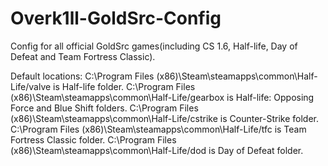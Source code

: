 # Overk1ll-GoldSrc-Config
Config for all official GoldSrc games(including CS 1.6, Half-life, Day of Defeat and Team Fortress Classic).

Default locations:
C:\Program Files (x86)\Steam\steamapps\common\Half-Life/valve is Half-life folder.
C:\Program Files (x86)\Steam\steamapps\common\Half-Life/gearbox is Half-life: Opposing Force and Blue Shift folders.
C:\Program Files (x86)\Steam\steamapps\common\Half-Life/cstrike is Counter-Strike folder.
C:\Program Files (x86)\Steam\steamapps\common\Half-Life/tfc is Team Fortress Classic folder.
C:\Program Files (x86)\Steam\steamapps\common\Half-Life/dod is Day of Defeat folder.
